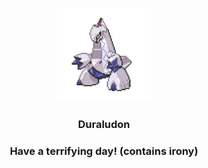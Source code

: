 <p align="center">
    <img src="https://raw.githubusercontent.com/PokeAPI/sprites/master/sprites/pokemon/884.png" width="150" height="150">
</p>
<h3 align="center"> <b>Duraludon</b></h3>
<h3 align="center">Have a terrifying day! (contains irony)</h3>

